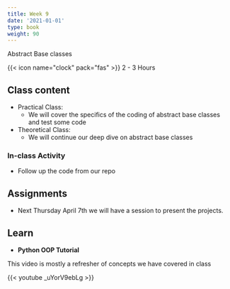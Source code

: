 ```yaml
---
title: Week 9
date: '2021-01-01'
type: book
weight: 90
---
```


Abstract Base classes

<!--more-->

{{< icon name="clock" pack="fas" >}} 2 - 3 Hours

## Class content

- Practical Class: 
    - We will cover the specifics of the coding of abstract base classes and test some code
- Theoretical Class:
    - We will continue our deep dive on abstract base classes


### In-class Activity

- Follow up the code from our repo

## Assignments

- Next Thursday April 7th we will have a session to present the projects.

## Learn

- **Python OOP Tutorial**

This video is mostly a refresher of concepts we have covered in class

{{< youtube _uYorV9ebLg >}}

